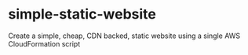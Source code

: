 # simple-static-website
Create a simple, cheap, CDN backed, static website using a single AWS CloudFormation script
